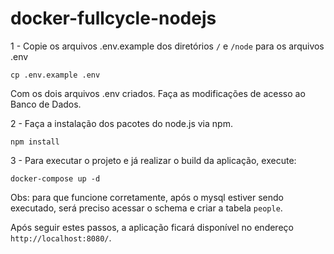 # docker-fullcycle-nodejs

1 - Copie os arquivos .env.example dos diretórios `/` e `/node` para os arquivos .env

```    
cp .env.example .env
```

Com os dois arquivos .env criados. Faça as modificações de acesso ao Banco de Dados.


2 - Faça a instalação dos pacotes do node.js via npm.

```    
npm install
```

3 - Para executar o projeto e já realizar o build da aplicação, execute:

```    
docker-compose up -d
```

Obs: para que funcione corretamente, após o mysql estiver sendo executado, será preciso acessar o schema e criar a tabela `people`.

Após seguir estes passos, a aplicação ficará disponível no endereço `http://localhost:8080/`.

